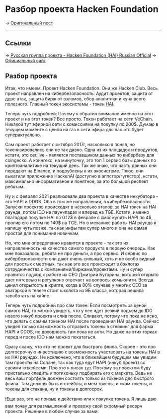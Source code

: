 # Разбор проекта Hacken Foundation
-> [Оригинальный пост](https://t.me/idoresearch/63)

---

## Ссылки
->  [Русская группа проекта - Hacken Foundation (HAI) Russian Official](https://t.me/joinchat/JI5Y49KPGkw0MDYy)
->  [Официальный сайт](https://hackenfoundation.com/)

## Разбор проекта
Итак, что имеем. 
Проект Hacken Foundation. Они же Hacken Club. Весь проект направлен на кибербезопасность. Аудит проектов, защита от ддос атак, защита бирж от взломов, сбор аналитики и куча всего полезного. Главный токен экосистемы - токен [HAI](https://www.coingecko.com/ru/%D0%9A%D1%80%D0%B8%D0%BF%D1%82%D0%BE%D0%B2%D0%B0%D0%BB%D1%8E%D1%82%D1%8B/hackenai).

Теперь чуть подробней:
Почему я обратил внимание именно на этот проект и на этот токен? 
Все просто. Токен работает на сети VeChain. Никакой тут эфирной сети с комиссиями на покупку по 200$. Думаю в текущем моменте с ценой на газ в сети эфира для вас это будет суперактуально. 

Сам проект работает с октября 2017г, насколько я понял, но токенизировались они не так давно. Одна из их площадок и продуктов, кстати, это cer.live - является поставщиком данных по кибербезу для coingecko. А коингеко, на минуточку, это топ 1 сервис базы данных по криптоаналитике на текущий день. Так же знаю, что часть данных они передают на Binance, и подрублены к их экосистеме. Плюс, они выкатили приложение HackenAI (доступно в аппстор/гуглстор), кстати, максимально информативное и понятное, за это большой респект ребятам. 

Ну и с февраля 2021 реализовали два проекта в качестве инкубатора - это HAPI и DDOS. Оба в том же направлении, в кибербезопасности. Запуски проектов происходят в несколько этапов, за HAI токен на HAI раунде, потом IDO на лаунчпадах и вперед на TGE. Кстати, именно благодаря покупке HAI по 0.12$ в феврале я смог купить HAPI по 4\$, пролив его потом по 140\$ на TGE. Но о механике работы HAI раунда я напишу чуть позже, так как инфы там супер много и она не самая простая для понимания новичкам.

Но, что мне определенно нравится в проекте - так это их направленность на качество самого продукта в первую очередь. Как мне показалось, ребята не про деньги, а про сервис. И сервис по кибербезопасности они дают очень сильный, хоть и не особо видный для простых смертных, так как это все происходит в бэклогах сотрудничества с компаниями/биржами/проектами. Ну и супер нравится подход к работе их CEO Дмитрий Буторина, который открыто дает интервью и регулярно отвечает на вопросы комьюнити. Всегда ценил открытость в крипте, когда в 80% случаев у многих CEO за аватаркой в телеге стоит школота из 9Б класса, которая решила заработать на хайпе.

Теперь чуть подробней про сам токен:
Если посмотреть за ценой самого HAI, то можно увидеть, что у нее идет резкий подъем до IDO нового инкуб проекта и слив после. Сливают, потому что пока не ясно, что делать с самим токеном HAI после проведения HAI раунда. Сейчас увидел только возможность отправить токены в стейкинг для фарма HAPI и DDOS, но доходность там пока не ахти. Но даже на этих горках  перед и после IDO нам можно покататься. 

Сразу скажу, что это не проект для быстрого флипа. Скорее - это про долгосрочную инвестицию с возможность участвовать на токены HAI в их HAI раундах. Не исключено, что в ближайщем будущем мы увидим там проекты на Солане, так как туда едут HAPI (инкуб проект) со своими юзкейсами. Про это я писал [тут](https://t.me/idoresearch/32). Поэтому за проектом буду пристально следить и потихоньку подбирать его с маркета. Ведь не весь ваш портфель должен состоять только из токенов для быстрого флипа. Там должны быть и стейблы, и мем токены, и скам токены, и токены для стакана, ну и токены в долгосрок.

❗️Еще раз, это не призыв к действию или к покупке токена. 
Я лишь даю вам почву для размышлений и провожу свой скромный ресерч проекта. Решение в любом случае за вами.